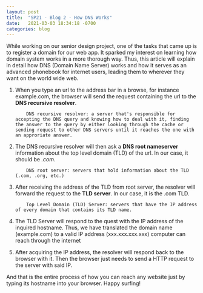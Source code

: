 ```yaml
---
layout: post 
title:  "SP21 - Blog 2 - How DNS Works"
date:   2021-03-03 18:34:18 -0700
categories: blog
---
```


While working on our senior design project, one of the tasks that came up is to register a domain for our web app. It sparked my interest on learning how domain system works in a more thorough way. Thus, this article will explain in detail how DNS (Domain Name Server) works and how it serves as an advanced phonebook for internet users, leading them to wherever they want on the world wide web.

1. When you type an url to the address bar in a browse, for instance example.com, the browser will send the request containing the url to the **DNS recursive resolver**.

    ```
        DNS recursive resolver: a server that's responsible for accepting the DNS query and knowing how to deal with it, finding the answer to the query by either looking through the cache or sending request to other DNS servers until it reaches the one with an approriate answer.
    ```
 

2. The DNS recursive resolver will then ask a **DNS root nameserver** information about the top level domain (TLD) of the url. In our case, it should be *.com*.


    ```
        DNS root server: servers that hold information about the TLD (.com, .org, etc.)

    ```


3. After receiving the address of the TLD from root server, the resolver will forward the request to the **TLD server**. In our case, it is the .com TLD. 

    ```
        Top Level Domain (TLD) Server: servers that have the IP address of every domain that contains its TLD name. 
    ```


4. The TLD Server will respond to the quest with the IP address of the inquired hostname. Thus, we have translated the domain name (example.com) to a valid IP address (xxx.xxx.xxx.xxx) computer can reach through the internet


5. After acquiring the IP address, the resolver will respond back to the browser with it. Then the browser just needs to send a HTTP request to the server with said IP. 


And that is the entire process of how you can reach any website just by typing its hostname into your browser. Happy surfing!